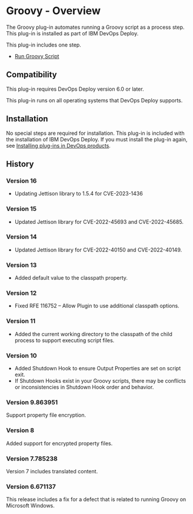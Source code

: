 
# Groovy - Overview

The Groovy plug-in automates running a Groovy script as a process step. This plug-in is installed as part of IBM DevOps Deploy.

This plug-in includes one step.

* [Run Groovy Script](#run_groovy_script)

## Compatibility

This plug-in requires DevOps Deploy version 6.0 or later.

This plug-in runs on all operating systems that DevOps Deploy supports.

## Installation

No special steps are required for installation. This plug-in is included with the installation of IBM DevOps Deploy. If you must install the plug-in again, see [Installing plug-ins in DevOps products](https://community.ibm.com/community/user/wasdevops/blogs/laurel-dickson-bull1/2022/06/13/install-plugins).

## History

### Version 16

* Updating Jettison library to 1.5.4 for CVE-2023-1436

### Version 15

* Updated Jettison library for CVE-2022-45693 and CVE-2022-45685.
 
### Version 14

* Updated Jettison library for CVE-2022-40150 and CVE-2022-40149.

### Version 13

* Added default value to the classpath property.
 
### Version 12

* Fixed RFE 116752 – Allow Plugin to use additional classpath options.

### Version 11

* Added the current working directory to the classpath of the child process to support executing script files.

### Version 10

* Added Shutdown Hook to ensure Output Properties are set on script exit.
* If Shutdown Hooks exist in your Groovy scripts, there may be conflicts or inconsistencies in Shutdown Hook order and behavior.

### Version 9.863951

Support property file encryption.

### Version 8

Added support for encrypted property files.

### Version 7.785238

Version 7 includes translated content.

### Version 6.671137

This release includes a fix for a defect that is related to running Groovy on Microsoft Windows.

